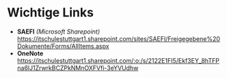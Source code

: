 # Wichtige Links

- **SAEFI** *(Microsoft Sharepoint)*  
  <https://itschulestuttgart1.sharepoint.com/sites/SAEFI/Freigegebene%20Dokumente/Forms/AllItems.aspx>
- **OneNote**  
  <https://itschulestuttgart1.sharepoint.com/:o:/s/2122E1FI5/Ekf3EY_8hTFPna6lJ1ZrwrkBCZPkNMnOXFVfi-3eYVUdhw>